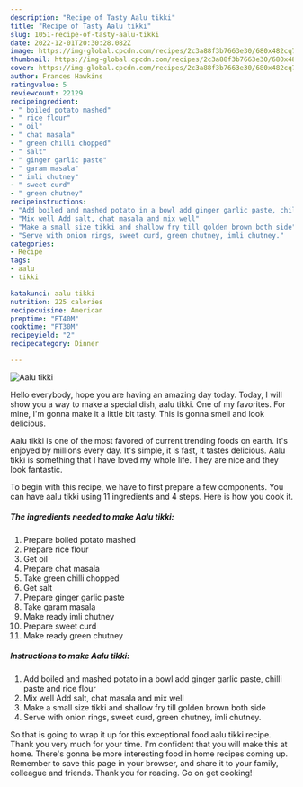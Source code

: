 ```yaml
---
description: "Recipe of Tasty Aalu tikki"
title: "Recipe of Tasty Aalu tikki"
slug: 1051-recipe-of-tasty-aalu-tikki
date: 2022-12-01T20:30:28.082Z
image: https://img-global.cpcdn.com/recipes/2c3a88f3b7663e30/680x482cq70/aalu-tikki-recipe-main-photo.jpg
thumbnail: https://img-global.cpcdn.com/recipes/2c3a88f3b7663e30/680x482cq70/aalu-tikki-recipe-main-photo.jpg
cover: https://img-global.cpcdn.com/recipes/2c3a88f3b7663e30/680x482cq70/aalu-tikki-recipe-main-photo.jpg
author: Frances Hawkins
ratingvalue: 5
reviewcount: 22129
recipeingredient:
- " boiled potato mashed"
- " rice flour"
- " oil"
- " chat masala"
- " green chilli chopped"
- " salt"
- " ginger garlic paste"
- " garam masala"
- " imli chutney"
- " sweet curd"
- " green chutney"
recipeinstructions:
- "Add boiled and mashed potato in a bowl add ginger garlic paste, chilli paste and rice flour"
- "Mix well Add salt, chat masala and mix well"
- "Make a small size tikki and shallow fry till golden brown both side"
- "Serve with onion rings, sweet curd, green chutney, imli chutney."
categories:
- Recipe
tags:
- aalu
- tikki

katakunci: aalu tikki 
nutrition: 225 calories
recipecuisine: American
preptime: "PT40M"
cooktime: "PT30M"
recipeyield: "2"
recipecategory: Dinner

---
```



![Aalu tikki](https://img-global.cpcdn.com/recipes/2c3a88f3b7663e30/680x482cq70/aalu-tikki-recipe-main-photo.jpg)

Hello everybody, hope you are having an amazing day today. Today, I will show you a way to make a special dish, aalu tikki. One of my favorites. For mine, I'm gonna make it a little bit tasty. This is gonna smell and look delicious.



Aalu tikki is one of the most favored of current trending foods on earth. It's enjoyed by millions every day. It's simple, it is fast, it tastes delicious. Aalu tikki is something that I have loved my whole life. They are nice and they look fantastic.


To begin with this recipe, we have to first prepare a few components. You can have aalu tikki using 11 ingredients and 4 steps. Here is how you cook it.

<!--inarticleads1-->

##### The ingredients needed to make Aalu tikki:

1. Prepare  boiled potato mashed
1. Prepare  rice flour
1. Get  oil
1. Prepare  chat masala
1. Take  green chilli chopped
1. Get  salt
1. Prepare  ginger garlic paste
1. Take  garam masala
1. Make ready  imli chutney
1. Prepare  sweet curd
1. Make ready  green chutney




<!--inarticleads2-->

##### Instructions to make Aalu tikki:

1. Add boiled and mashed potato in a bowl add ginger garlic paste, chilli paste and rice flour
1. Mix well Add salt, chat masala and mix well
1. Make a small size tikki and shallow fry till golden brown both side
1. Serve with onion rings, sweet curd, green chutney, imli chutney.




So that is going to wrap it up for this exceptional food aalu tikki recipe. Thank you very much for your time. I'm confident that you will make this at home. There's gonna be more interesting food in home recipes coming up. Remember to save this page in your browser, and share it to your family, colleague and friends. Thank you for reading. Go on get cooking!
